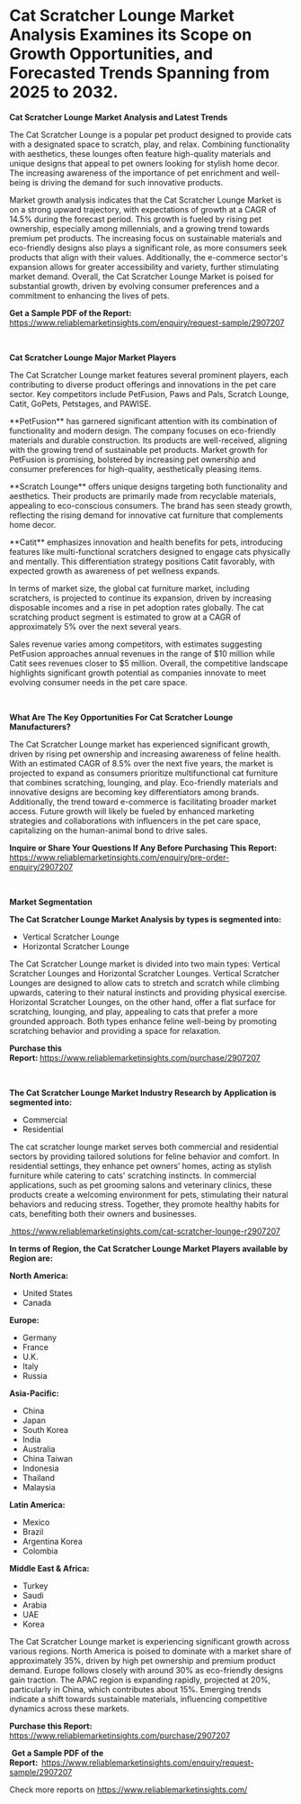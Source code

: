 <p><h1>Cat Scratcher Lounge Market Analysis Examines its Scope on Growth Opportunities, and Forecasted Trends Spanning from 2025 to 2032.</h1></p><p><strong>Cat Scratcher Lounge Market Analysis and Latest Trends</strong></p>
<p><p>The Cat Scratcher Lounge is a popular pet product designed to provide cats with a designated space to scratch, play, and relax. Combining functionality with aesthetics, these lounges often feature high-quality materials and unique designs that appeal to pet owners looking for stylish home decor. The increasing awareness of the importance of pet enrichment and well-being is driving the demand for such innovative products.</p><p>Market growth analysis indicates that the Cat Scratcher Lounge Market is on a strong upward trajectory, with expectations of growth at a CAGR of 14.5% during the forecast period. This growth is fueled by rising pet ownership, especially among millennials, and a growing trend towards premium pet products. The increasing focus on sustainable materials and eco-friendly designs also plays a significant role, as more consumers seek products that align with their values. Additionally, the e-commerce sector's expansion allows for greater accessibility and variety, further stimulating market demand. Overall, the Cat Scratcher Lounge Market is poised for substantial growth, driven by evolving consumer preferences and a commitment to enhancing the lives of pets.</p></p>
<p><strong>Get a Sample PDF of the Report:&nbsp;</strong> <a href="https://www.reliablemarketinsights.com/enquiry/request-sample/2907207?utm_campaign=3312&utm_medium=2&utm_source=Github&utm_content=ia&utm_term=12032025&utm_id=cat-scratcher-lounge">https://www.reliablemarketinsights.com/enquiry/request-sample/2907207</a></p>
<p>&nbsp;</p>
<p><strong>Cat Scratcher Lounge Major Market Players</strong></p>
<p><p>The Cat Scratcher Lounge market features several prominent players, each contributing to diverse product offerings and innovations in the pet care sector. Key competitors include PetFusion, Paws and Pals, Scratch Lounge, Catit, GoPets, Petstages, and PAWISE.</p><p>**PetFusion** has garnered significant attention with its combination of functionality and modern design. The company focuses on eco-friendly materials and durable construction. Its products are well-received, aligning with the growing trend of sustainable pet products. Market growth for PetFusion is promising, bolstered by increasing pet ownership and consumer preferences for high-quality, aesthetically pleasing items.</p><p>**Scratch Lounge** offers unique designs targeting both functionality and aesthetics. Their products are primarily made from recyclable materials, appealing to eco-conscious consumers. The brand has seen steady growth, reflecting the rising demand for innovative cat furniture that complements home decor.</p><p>**Catit** emphasizes innovation and health benefits for pets, introducing features like multi-functional scratchers designed to engage cats physically and mentally. This differentiation strategy positions Catit favorably, with expected growth as awareness of pet wellness expands.</p><p>In terms of market size, the global cat furniture market, including scratchers, is projected to continue its expansion, driven by increasing disposable incomes and a rise in pet adoption rates globally. The cat scratching product segment is estimated to grow at a CAGR of approximately 5% over the next several years.</p><p>Sales revenue varies among competitors, with estimates suggesting PetFusion approaches annual revenues in the range of $10 million while Catit sees revenues closer to $5 million. Overall, the competitive landscape highlights significant growth potential as companies innovate to meet evolving consumer needs in the pet care space.</p></p>
<p>&nbsp;</p>
<p><strong>What Are The Key Opportunities For Cat Scratcher Lounge Manufacturers?</strong></p>
<p><p>The Cat Scratcher Lounge market has experienced significant growth, driven by rising pet ownership and increasing awareness of feline health. With an estimated CAGR of 8.5% over the next five years, the market is projected to expand as consumers prioritize multifunctional cat furniture that combines scratching, lounging, and play. Eco-friendly materials and innovative designs are becoming key differentiators among brands. Additionally, the trend toward e-commerce is facilitating broader market access. Future growth will likely be fueled by enhanced marketing strategies and collaborations with influencers in the pet care space, capitalizing on the human-animal bond to drive sales.</p></p>
<p><strong>Inquire or Share Your Questions If Any Before Purchasing This Report:</strong> <a href="https://www.reliablemarketinsights.com/enquiry/pre-order-enquiry/2907207?utm_campaign=3312&utm_medium=2&utm_source=Github&utm_content=ia&utm_term=12032025&utm_id=cat-scratcher-lounge">https://www.reliablemarketinsights.com/enquiry/pre-order-enquiry/2907207</a></p>
<p>&nbsp;</p>
<p><strong>Market Segmentation</strong></p>
<p><strong>The Cat Scratcher Lounge Market Analysis by types is segmented into:</strong></p>
<p><ul><li>Vertical Scratcher Lounge</li><li>Horizontal Scratcher Lounge</li></ul></p>
<p><p>The Cat Scratcher Lounge market is divided into two main types: Vertical Scratcher Lounges and Horizontal Scratcher Lounges. Vertical Scratcher Lounges are designed to allow cats to stretch and scratch while climbing upwards, catering to their natural instincts and providing physical exercise. Horizontal Scratcher Lounges, on the other hand, offer a flat surface for scratching, lounging, and play, appealing to cats that prefer a more grounded approach. Both types enhance feline well-being by promoting scratching behavior and providing a space for relaxation.</p></p>
<p><strong>Purchase this Report:&nbsp;</strong><a href="https://www.reliablemarketinsights.com/purchase/2907207?utm_campaign=3312&utm_medium=2&utm_source=Github&utm_content=ia&utm_term=12032025&utm_id=cat-scratcher-lounge">https://www.reliablemarketinsights.com/purchase/2907207</a></p>
<p>&nbsp;</p>
<p><strong>The Cat Scratcher Lounge Market Industry Research by Application is segmented into:</strong></p>
<p><ul><li>Commercial</li><li>Residential</li></ul></p>
<p><p>The cat scratcher lounge market serves both commercial and residential sectors by providing tailored solutions for feline behavior and comfort. In residential settings, they enhance pet owners’ homes, acting as stylish furniture while catering to cats' scratching instincts. In commercial applications, such as pet grooming salons and veterinary clinics, these products create a welcoming environment for pets, stimulating their natural behaviors and reducing stress. Together, they promote healthy habits for cats, benefiting both their owners and businesses.</p></p>
<p><a href="https://www.reliablemarketinsights.com/cat-scratcher-lounge-r2907207?utm_campaign=3312&utm_medium=2&utm_source=Github&utm_content=ia&utm_term=12032025&utm_id=cat-scratcher-lounge">&nbsp;https://www.reliablemarketinsights.com/cat-scratcher-lounge-r2907207</a></p>
<p><strong>In terms of Region, the Cat Scratcher Lounge Market Players available by Region are:</strong></p>
<p>
    <p> <strong> North America: </strong>
        <ul>
            <li>United States</li>
            <li>Canada</li>
        </ul>
        </p> 
    <p> <strong> Europe: </strong>
        <ul>
            <li>Germany</li>
            <li>France</li>
            <li>U.K.</li>
            <li>Italy</li>
            <li>Russia</li>
        </ul>
        </p> 
    <p> <strong> Asia-Pacific: </strong>
        <ul>
            <li>China</li>
            <li>Japan</li>
            <li>South Korea</li>
            <li>India</li>
            <li>Australia</li>
            <li>China Taiwan</li>
            <li>Indonesia</li>
            <li>Thailand</li>
            <li>Malaysia</li>
        </ul>
        </p> 
    <p> <strong> Latin America: </strong>
        <ul>
            <li>Mexico</li>
            <li>Brazil</li>
            <li>Argentina Korea</li>
            <li>Colombia</li>
        </ul>
        </p> 
    <p> <strong> Middle East & Africa: </strong>
        <ul>
            <li>Turkey</li>
            <li>Saudi</li>
            <li>Arabia</li>
            <li>UAE</li>
            <li>Korea</li>
        </ul>
    </p>
    </p>
<p><p>The Cat Scratcher Lounge market is experiencing significant growth across various regions. North America is poised to dominate with a market share of approximately 35%, driven by high pet ownership and premium product demand. Europe follows closely with around 30% as eco-friendly designs gain traction. The APAC region is expanding rapidly, projected at 20%, particularly in China, which contributes about 15%. Emerging trends indicate a shift towards sustainable materials, influencing competitive dynamics across these markets.</p></p>
<p><strong>Purchase this Report: </strong><a href="https://www.reliablemarketinsights.com/purchase/2907207?utm_campaign=3312&utm_medium=2&utm_source=Github&utm_content=ia&utm_term=12032025&utm_id=cat-scratcher-lounge">https://www.reliablemarketinsights.com/purchase/2907207</a></p>
<p>&nbsp;<strong>Get a Sample PDF of the Report:&nbsp;&nbsp;</strong><a href="https://www.reliablemarketinsights.com/enquiry/request-sample/2907207?utm_campaign=3312&utm_medium=2&utm_source=Github&utm_content=ia&utm_term=12032025&utm_id=cat-scratcher-lounge">https://www.reliablemarketinsights.com/enquiry/request-sample/2907207</a></p>
<p><strong></strong></p>
<p>Check more reports on <a href="https://www.reliablemarketinsights.com/?utm_campaign=3312&utm_medium=2&utm_source=Github&utm_content=ia&utm_term=12032025&utm_id=cat-scratcher-lounge">https://www.reliablemarketinsights.com/</a></p>